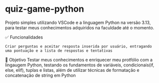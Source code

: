 # quiz-game-python

Projeto simples utilizando VSCode e a linguagem Python na versão 3.13, para testar meus conhecimentos adquiridos na faculdade até o momento.

✅ Funcionalidades

    Criar perguntas e aceitar resposta inserida por usuário, entragando uma pontuação e a lista de respostas e tentativas
    

🧠 Objetivo
Testar meus conhecimentos e enriquecer meu protfólio com a lingaugem Python, testando os fundamentos de variáveis, condicionais(if, else, elif), tuplas e listas, além de utilizar técnicas de formatação e concatenação de string em Python
